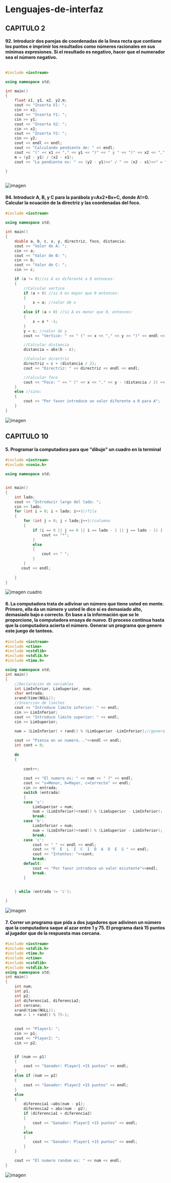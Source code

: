 # Lenguajes-de-interfaz
## CAPITULO 2
#### 92. Introducir dos parejas de coordenadas de la linea recta  que contiene los puntos e imprimir los resultados como números racionales en sus mínimas expresiones. Si el resultado es negativo, hacer que el numerador sea el número negativo.
```c++

#include <iostream>

using namespace std;

int main()
{
    float x1, y1, x2, y2,m;
    cout << "Inserta X1: ";
    cin >> x1;
    cout << "Inserta Y1: ";
    cin >> y1;
    cout << "Inserta X2: ";
    cin >> x2;
    cout << "Inserta Y2: ";
    cin >> y2;
    cout << endl << endl;
    cout << "Calculando pendiente de: " << endl;
    cout << "(" << x1 << "," << y1 << ")" << " y " << "(" << x2 << "," << y2 << ")"<<endl<<endl;
    m = (y2 - y1) / (x2 - x1);
    cout << "La pendiente es: " << (y2 - y1)<<" / " << (x2 - x1)<<" = "<<m << endl;

}
    
```
![imagen](./Imagenes/pendiente.PNG)
#### 94. Introducir A, B, y C para la parábola y=Ax2+Bx+C, donde A!=0. Calcular la ecuación de la directriz y las coordenadas del foco.
```c++
#include <iostream>

using namespace std;

int main()
{
    double a, b, c, x, y, directriz, foco, distancia;
    cout << "Valor de A: ";
    cin >> a;
    cout << "Valor de B: ";
    cin >> b;
    cout << "Valor de C: ";
    cin >> c;

    if (a != 0)//si A es diferente a 0 entonces:
    {
        //Calcular vertice
        if (a > 0) //si A es mayor que 0 entonces: 
        {
            x = a; //valor de x
        }
        else if (a < 0) //si A es menor que 0, entonces:
        {
            x = a * -1;
        }
        y = c; //valor de y
        cout << "Vertice: " << " (" << x << "," << y << ")" << endl << endl;

        //Calcular distancia
        distancia = abs(b - c);

        //Calcular directriz
        directriz = c + (distancia / 2);
        cout << "Directriz: " << directriz << endl << endl;

        //Calcular foco
        cout << "Foco: " << " (" << x << "," << y - (distancia / 2) << ")" << endl;
    }
    else //sino:
    {
        cout << "Por favor introduce un valor diferente a 0 para A";
    }
}

```
![imagen](./Imagenes/directriz.PNG)
## CAPITULO 10
#### 5. Programar la computadora para que "dibuje" un cuadro en la terminal
```c++
#include <iostream>
#include <conio.h>

using namespace std;


int main()
{
    int lado;
    cout << "Introducir largo del lado: ";
    cin >> lado;
    for (int i = 0; i < lado; i++)//fila
    {
        for (int j = 0; j < lado;j++)//columna
        {
            if (i == 0 || j == 0 || i == lado - 1 || j == lado - 1) {
                cout << "*";
            }
            else
            {
                cout << " ";
            }
        }
       cout << endl;
        
    }
}
```
![imagen cuadro](./Imagenes/dibujarcuadrado.PNG)
#### 6. La computadora trata de adivinar un número que tiene usted en mente. Primero, ella da un número y usted le dice si es demasiado alto, demasiado bajo o correcto. En base a la información que se le proporcione, la computadora ensaya de nuevo. El proceso continua hasta que la computadora acierta el número. Generar un programa que genere este juego de tanteos.
```c++
#include <iostream>
#include <ctime>
#include <cstdlib>
#include <stdlib.h>
#include <time.h>

using namespace std;
int main()
{
    //Declaración de variables
    int LimInferior, LimSuperior, num;
    char entrada;
    srand(time(NULL));
    //Insercion de limites
    cout << "Introduce limite inferior: " << endl;
    cin >> LimInferior;
    cout << "Introduce limite superior: " << endl;
    cin >> LimSuperior;

    num = (LimInferior) + rand() % (LimSuperior -LimInferior);//genera numero aleatorio
   
    cout << "Piensa en un numero..."<<endl << endl;
    int cont = 0;
  
    do 
    {
        
        cont++;
        
        cout << "El numero es: " << num << " ?" << endl;
        cout << "s=Menor, b=Mayor, c=Correcto" << endl;
        cin >> entrada;
        switch (entrada)
        {
        case 's':
            LimSuperior = num;
            num = (LimInferior)+rand() % (LimSuperior - LimInferior);
            break;
        case 'b':
            LimInferior = num;
            num = (LimInferior)+rand() % (LimSuperior - LimInferior);
            break;
        case 'c':
            cout << " " << endl << endl;
            cout << "F  E  L  I  C  I  D  A  D  E  S " << endl;
            cout << "Intentos: "<<cont;
            break;
        default:
            cout << "Por favor introduce un valor existente"<<endl;
            break; 
        }


    } while (entrada != 'c');
      
}
```
![imagen](./Imagenes/AdivinaNumero.PNG)

#### 7. Correr un programa que pida a dos jugadores que adivinen un número que la computadora saque al azar entre 1 y 75. El programa dará 15 puntos al jugador que de la respuesta mas cercana.
```c++
#include <iostream>
#include <stdlib.h>
#include <time.h>
#include <ctime>
#include <cstdlib>
#include <stdlib.h>
using namespace std;
int main()
{
    int num;
    int p1;
    int p2;
    int diferencia1, diferencia2;
    int cercano;
    srand(time(NULL));
    num = 1 + rand() % 75-1;
    

    cout << "Player1: ";
    cin >> p1;
    cout << "Player2: ";
    cin >> p2;


    if (num == p1)
    {
        cout << "Ganador: Player1 +15 puntos" << endl;
    }
    else if (num == p2)
    {
        cout << "Ganador: Player2 +15 puntos" << endl;
    }
    else
    {
        diferencia1 =abs(num - p1);
        diferencia2 = abs(num - p2);
        if (diferencia1 > diferencia2)
        {
            cout << "Ganador: Player2 +15 puntos" << endl;
        }
        else
        {
            cout << "Ganador: Player1 +15 puntos" << endl;
        }
    }

    cout << "El numero random es: " << num << endl;
}
```
![imagen](./Imagenes/programa7.PNG)
